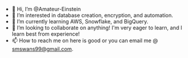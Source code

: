 - 👋 Hi, I’m @Amateur-Einstein
- 👀 I’m interested in database creation, encryption, and automation. 
- 🌱 I’m currently learning AWS, Snowflake, and BigQuery.
- 💞️ I’m looking to collaborate on anything! I'm very eager to learn, and I learn best from experience! 
- 📫 How to reach me on here is good or you can email me @ smswans99@gmail.com. 

